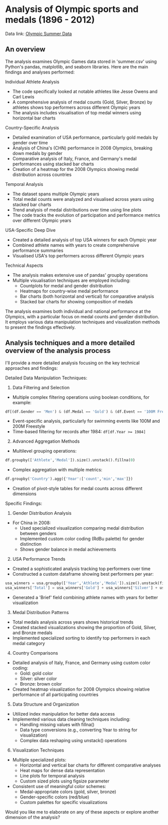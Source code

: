 # Analysis of Olympic sports and medals (1896 - 2012)

Data link: [Olympic Summer Data](https://www.kaggle.com/datasets/the-guardian/olympic-games?select=summer.csv)

## An overview

The analysis examines Olympic Games data stored in 'summer.csv' using Python's pandas, matplotlib, and seaborn libraries. Here are the main findings and analyses performed:

Individual Athlete Analysis
- The code specifically looked at notable athletes like Jesse Owens and Carl Lewis
- A comprehensive analysis of medal counts (Gold, Silver, Bronze) by athletes shows top performers across different Olympic years
- The analysis includes visualisation of top medal winners using horizontal bar charts

Country-Specific Analysis
- Detailed examination of USA performance, particularly gold medals by gender over time
- Analysis of China's (CHN) performance in 2008 Olympics, breaking down medals by gender
- Comparative analysis of Italy, France, and Germany's medal performances using stacked bar charts
- Creation of a heatmap for the 2008 Olympics showing medal distribution across countries

Temporal Analysis
- The dataset spans multiple Olympic years
- Total medal counts were analyzed and visualised across years using stacked bar charts
- Trend analysis of medal distributions over time using line plots
- The code tracks the evolution of participation and performance metrics over different Olympic years

USA-Specific Deep Dive
- Created a detailed analysis of top USA winners for each Olympic year
- Combined athlete names with years to create comprehensive performance summaries
- Visualised USA's top performers across different Olympic years

Technical Aspects
- The analysis makes extensive use of pandas' groupby operations
- Multiple visualisation techniques are employed including:
  - Countplots for medal and gender distribution
  - Heatmaps for country-wise medal performance
  - Bar charts (both horizontal and vertical) for comparative analysis
  - Stacked bar charts for showing composition of medals

The analysis examines both individual and national performance at the Olympics, with a particular focus on medal counts and gender distribution. It employs various data manipulation techniques and visualization methods to present the findings effectively.

## Analysis techniques and a more detailed overview of the analysis process

I'll provide a more detailed analysis focusing on the key technical approaches and findings:

Detailed Data Manipulation Techniques:

1. Data Filtering and Selection
- Multiple complex filtering operations using boolean conditions, for example:
```python
df[(df.Gender == 'Men') & (df.Medal == 'Gold') & (df.Event == '100M Freestyle')]
```
- Event-specific analysis, particularly for swimming events like 100M and 200M Freestyle
- Time-based filtering for records after 1984: `df[df.Year >= 1984]`

2. Advanced Aggregation Methods
- Multilevel grouping operations:
```python
df.groupby(['Athlete','Medal']).size().unstack().fillna(0)
```
- Complex aggregation with multiple metrics:
```python
df.groupby('Country').agg({'Year':['count','min','max']})
```
- Creation of pivot-style tables for medal counts across different dimensions

Specific Findings:

1. Gender Distribution Analysis
- For China in 2008:
  - Used specialized visualization comparing medal distribution between genders
  - Implemented custom color coding (RdBu palette) for gender distinction
  - Shows gender balance in medal achievements

2. USA Performance Trends
- Created a sophisticated analysis tracking top performers over time
- Constructed a custom dataframe showing best performers per year:
```python
usa_winners = usa.groupby(['Year','Athlete','Medal']).size().unstack(fill_value=0)
usa_winners['Total'] = usa_winners['Gold'] + usa_winners['Silver'] + usa_winners['Bronze']
```
- Generated a 'Brief' field combining athlete names with years for better visualization

3. Medal Distribution Patterns
- Total medals analysis across years shows historical trends
- Created stacked visualizations showing the proportion of Gold, Silver, and Bronze medals
- Implemented specialized sorting to identify top performers in each medal category

4. Country Comparisons
- Detailed analysis of Italy, France, and Germany using custom color coding:
  - Gold: gold color
  - Silver: silver color
  - Bronze: brown color
- Created heatmap visualization for 2008 Olympics showing relative performance of all participating countries

5. Data Structure and Organization
- Utilized index manipulation for better data access
- Implemented various data cleaning techniques including:
  - Handling missing values with fillna()
  - Data type conversions (e.g., converting Year to string for visualization)
  - Complex data reshaping using unstack() operations

6. Visualization Techniques
- Multiple specialized plots:
  - Horizontal and vertical bar charts for different comparative analyses
  - Heat maps for dense data representation
  - Line plots for temporal analysis
  - Custom sized plots using figsize parameter
- Consistent use of meaningful color schemes:
  - Medal-appropriate colors (gold, silver, bronze)
  - Gender-specific colors (red/blue)
  - Custom palettes for specific visualizations

Would you like me to elaborate on any of these aspects or explore another dimension of the analysis?

